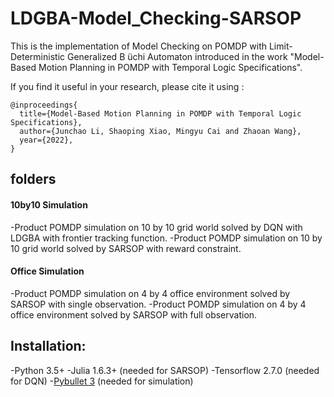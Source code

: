 # LDGBA-Model_Checking-SARSOP
This is the implementation of Model Checking on POMDP with Limit-Deterministic Generalized B ̈uchi Automaton introduced in the work "Model-Based Motion Planning in POMDP
with Temporal Logic Specifications".

If you find it useful in your research, please cite it using :

```
@inproceedings{
  title={Model-Based Motion Planning in POMDP with Temporal Logic Specifications},
  author={Junchao Li, Shaoping Xiao, Mingyu Cai and Zhaoan Wang},
  year={2022},
}
```
## folders
#### 10by10 Simulation
  -Product POMDP simulation on 10 by 10 grid world solved by DQN with LDGBA with frontier tracking function.
  -Product POMDP simulation on 10 by 10 grid world solved by SARSOP with reward constraint.
  
#### Office Simulation
  -Product POMDP simulation on 4 by 4 office environment solved by SARSOP with single observation.
  -Product POMDP simulation on 4 by 4 office environment solved by SARSOP with full observation.
  
## Installation:
  -Python 3.5+
  -Julia 1.6.3+ (needed for SARSOP)
  -Tensorflow 2.7.0 (needed for DQN)
  -[Pybullet 3](https://github.com/bulletphysics/bullet3) (needed for simulation)
  
